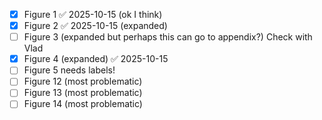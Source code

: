 - [x] Figure 1 ✅ 2025-10-15 (ok I think)
- [x] Figure 2 ✅ 2025-10-15 (expanded)
- [ ] Figure 3 (expanded but perhaps this can go to appendix?) Check with Vlad
- [x] Figure 4 (expanded) ✅ 2025-10-15
- [ ] Figure 5 needs labels!
- [ ] Figure 12 (most problematic)
- [ ] Figure 13 (most problematic)
- [ ] Figure 14 (most problematic)
